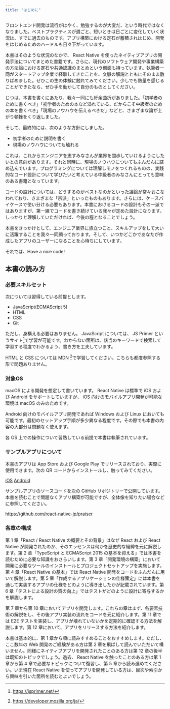 ```yaml
---
title: "はじめに"
---
```


フロントエンド開発は流行がはやく、勉強するのが大変だ、という時代ではなくなりました。ベストプラクティスが週ごと、短いときは日ごとに変化していく状況は、すでに過去のものです。アプリ構築における定石が蓄積されはじめ、開発をはじめるためのハードルも日々下がっています。

本書はそのような状況のなかで、 React Native を使ったネイティブアプリの開発手法についてまとめた書籍です。さらに、現代のソフトウェア開発や事業構築の方法論における定石や共通認識のまとめという側面も持っています。執筆者一同がスタートアップ企業で経験してきたことを、文脈の解説とともにそのまま散りばめました。ぜひこの生の体験に触れてみてください。少しでも熱量を感じることができたなら、ぜひ手を動かして自分のものとしてください。

じつは、本書を書くにあたり、我々一同にも紆余曲折がありました。「初学者のために書くべき」「初学者のための本など溢れている、だからこそ中級者のための本を書くべき」「現場のノウハウを伝えるべきだ」などと、さまざまな論が上がり頓挫をくり返しました。

そして、最終的には、次のような方針にしました。

- 初学者のために説明を書く
- 現場のノウハウについても触れる

これは、これからエンジニアを志すみなさんが業界を闊歩していけるようにしたいとの意向があります。それと同時に、現場のノウハウについてもふんだんに詰め込んでいます。プログラミングについては理解しモノをつくれるものの、実践的なコード設計について学びたいと考えている中級者のみなさんにとっても意味のある書籍となっています。

コードの設計については、どうするのがベストなのかといった議論が常々おこなわれており、さまざまな「宗派」といったものもあります。さらには、ケースバイケースで使い分ける必要もあります。本書におけるコードの設計もその一派ではありますが、第一線でコードを書き続けている我々が定めた設計になります。しっかりと理解していただければ、今後の糧となることでしょう。

本書をきっかけとして、エンジニア業界に旅立つこと、スキルアップをして大いに活躍することを我々一同願っております。そして、いつかどこかであなたが作成したアプリのユーザーになることを心待ちにしています。

それでは、Have a nice code!

## 本書の読み方

### 必要スキルセット

次については習得している前提とします。

- JavaScript(ECMAScript 5)
- HTML
- CSS
- Git

ただし、身構える必要はありません。 JavaScript については、 JS Primer というサイト[^1]で学習が可能です。わからない箇所は、該当のキーワードで検索して学習する程度でわかるよう、書き方を工夫しています。

HTML と CSS については MDN [^2]で学習してください。こちらも都度参照する形で問題ありません。

[^1]: https://jsprimer.net/
[^2]: https://developer.mozilla.org/ja/

### 対象OS

macOS による開発を想定して書いています。 React Native は標準で iOS および Android をサポートしていますが、 iOS 向けのモバイルアプリ開発が可能な環境は macOS のみのためです。

Android 向けのモバイルアプリ開発であれば Windows および Linux においても可能です。最初のセットアップ手順が多少異なる程度です。その際でも本書の内容の大部分は問題なく使えます。

各 OS 上での操作について習熟している前提で本書は執筆されています。

### サンプルアプリについて

本書のアプリは App Store および Google Play でリリースされており、実際に使用できます。次の QR コードからインストールし、触ってみてください。

[iOS](https://apps.apple.com/us/app/praizer/id1490984826?ls=1)
[Android](https://play.google.com/store/apps/details?id=com.januswel.praiser)

サンプルアプリのソースコードを次の GitHub リポジトリーで公開しています。本書を読むことで問題なくアプリ構築が可能ですが、全体像を知りたい場合などに参照してください。

https://github.com/react-native-jp/praiser

### 各章の構成

第 1 章「React / React Native の概要とその背景」はなぜ React および React Native が開発されたのか、そのエッセンスは何かを歴史的な経緯を元に解説します。第 2 章「TypeScript と ECMAScript 2015 の基本を抑える」では本書を読むために必要な知識をおさらいします。第 3 章「開発環境の構築」において開発に必要なツールのインストールとプロジェクトセットアップを実施します。第 4 章「React Native の基本」では React Native 開発をコードをふんだんに用いて解説します。第 5 章「作成するアプリケーションの仕様策定」には本書を通して実装するアプリの仕様をどのように導き出したかが記載されています。第 6 章「テストによる設計の質の向上」ではテストがどのように設計に寄与するかを解説します。

第 7 章から第 10 章においてアプリを開発します。これらの章はまず、各要素技術の解説をし、その後アプリ実装の流れをコードを元に紹介します。第 11 章では E2E テストを実装し、アプリが壊れていないかを定期的に確認する方法を解説します。第 12 章において、アプリをリリースする方法を紹介します。

本書は基本的に、第 1 章から順に読みすすめることをおすすめします。ただし、ここ数年の Web 開発のご経験がある方は第 2 章を飛ばして読んでいただいて構いません。同様にネイティブアプリを開発されたことのある方は第 12 章の後半は既知のトピックでしょう。過去、 React Native を触ったことのある方は第 1 章から第 4 章で必要なトピックについて復習し、第 5 章から読み進めてください。いま現在 React Native を使ってアプリを開発している方は、目次や索引から興味を引いた箇所を読むとよいでしょう。
